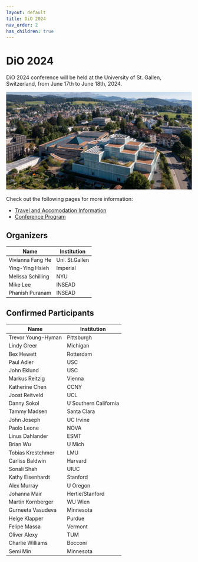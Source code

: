 ```yaml
---
layout: default
title: DiO 2024
nav_order: 2
has_children: true
---
```



# DiO 2024

DiO 2024 conference will be held at the University of St. Gallen, Switzerland, from June 17th to June 18th, 2024.

![DiO 2024](dio_2024_photos/dio_2024_1.jpg)

Check out the following pages for more information:

- [Travel and Accomodation Information](dio_2024/dio_2024_travel.md)
- [Conference Program](dio_2024/dio_2024_program.md)

## Organizers

| Name              | Institution    |
| ----------------- | -------------- |
| Vivianna Fang He  | Uni. St.Gallen |
| Ying-Ying Hsieh   | Imperial       |
| Melissa Schilling | NYU            |
| Mike Lee          | INSEAD         |
| Phanish Puranam   | INSEAD         |

## Confirmed Participants

| Name               | Institution           |
| ------------------ | --------------------- |
| Trevor Young-Hyman | Pittsburgh            |
| Lindy Greer        | Michigan              |
| Bex Hewett         | Rotterdam             |
| Paul Adler         | USC                   |
| John Eklund        | USC                   |
| Markus Reitzig     | Vienna                |
| Katherine Chen     | CCNY                  |
| Joost Reitveld     | UCL                   |
| Danny Sokol        | U Southern California |
| Tammy Madsen       | Santa Clara           |
| John Joseph        | UC Irvine             |
| Paolo Leone        | NOVA                  |
| Linus Dahlander    | ESMT                  |
| Brian Wu           | U Mich                |
| Tobias Krestchmer  | LMU                   |
| Carliss Baldwin    | Harvard               |
| Sonali Shah        | UIUC                  |
| Kathy Eisenhardt   | Stanford              |
| Alex Murray        | U Oregon              |
| Johanna Mair       | Hertie/Stanford       |
| Martin Kornberger  | WU Wien               |
| Gurneeta Vasudeva  | Minnesota             |
| Helge Klapper      | Purdue                |
| Felipe Massa       | Vermont               |
| Oliver Alexy       | TUM                   |
| Charlie Williams   | Bocconi               |
| Semi Min           | Minnesota             |